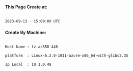
   
#### This Page Create at:

```bash

2023-09-13 - 15:09:09 UTC

```

#### Create By Machine:

```bash

Host Name : fv-az358-446

platform  : Linux-6.2.0-1011-azure-x86_64-with-glibc2.35

Ip Local  : 10.1.0.48

```

